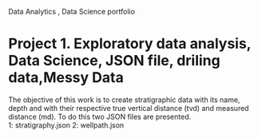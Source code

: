 Data Analytics ,   Data Science portfolio 

# Project 1. Exploratory data analysis, Data Science, JSON file, driling data,Messy Data

The objective of this work is to create stratigraphic data with its name, depth and with their respective true vertical distance (tvd) and measured distance (md).  To do this two JSON files are presented.  
              1: stratigraphy.json 
              2: wellpath.json 
